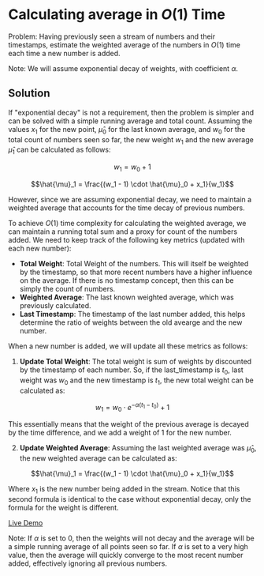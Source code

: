 # Calculating average in $O(1)$ Time

Problem: Having previously seen a stream of numbers and their timestamps, estimate the weighted average of the numbers in $O(1)$ time each time a new number is added.

Note: We will assume exponential decay of weights, with coefficient $\alpha$.


## Solution

If "exponential decay" is not a requirement, then the problem is simpler and can be solved with a simple running average and total count. Assuming the values $x_1$ for the new point, $\hat{\mu}_0$ for the last known average, and $w_0$ for the total count of numbers seen so far, the new weight $w_1$ and the new average  $\hat{\mu}_1$ can be calculated as follows:

$$w_1 = w_0 + 1$$

$$\hat{\mu}_1 = \frac{(w_1 - 1) \cdot \hat{\mu}_0 + x_1}{w_1}$$


However, since we are assuming exponential decay, we need to maintain a weighted average that accounts for the time decay of previous numbers.


To achieve $O(1)$ time complexity for calculating the weighted average, we can maintain a running total sum and a proxy for count of the numbers added. We need to keep track of the following key metrics (updated with each new number):

- **Total Weight**: Total Weight of the numbers. This will itself be weighted by the timestamp, so that more recent numbers have a higher influence on the average. If there is no timestamp concept, then this can be simply the count of numbers.
- **Weighted Average**: The last known weighted average, which was previously calculated.
- **Last Timestamp**: The timestamp of the last number added, this helps determine the ratio of weights between the old avearge and the new number.

When a new number is added, we will update all these metrics as follows:
1. **Update Total Weight**: The total weight is sum of weights by discounted by the timestamp of each number. So, if the last_timestamp is $t_0$, last weight was $w_0$ and the new timestamp is $t_1$, the new total weight can be calculated as:
   
$$w_1 = w_0 \cdot e^{-\alpha (t_1 - t_0)} + 1$$

This essentially means that the weight of the previous average is decayed by the time difference, and we add a weight of 1 for the new number.

2. **Update Weighted Average**: Assuming the last weighted average was $\hat{\mu}_0$, the new weighted average can be calculated as:

$$\hat{\mu}_1 = \frac{(w_1 - 1) \cdot \hat{\mu}_0 + x_1}{w_1}$$

Where $x_1$ is the new number being added in the stream.
Notice that this second formula is identical to the case without exponential decay, only the formula for the weight is different.

[Live Demo](https://varun-seth.github.io/kunji/tricks/o1_average/)


Note: If $\alpha$ is set to 0, then the weights will not decay and the average will be a simple running average of all points seen so far. If $\alpha$ is set to a very high value, then the average will quickly converge to the most recent number added, effectively ignoring all previous numbers.
